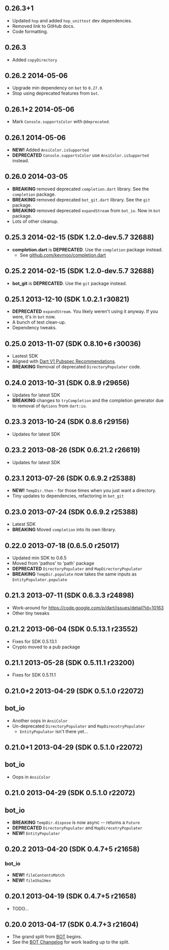## 0.26.3+1

* Updated `hop` and added `hop_unittest` dev dependencies.
* Removed link to GitHub docs.
* Code formatting.

## 0.26.3

* Added `copyDirectory`

## 0.26.2 2014-05-06

* Upgrade min dependency on `bot` to `0.27.0`.
* Stop using deprecated features from `bot`.

## 0.26.1+2 2014-05-06

* Mark `Console.supportsColor` with `@deprecated`.

## 0.26.1 2014-05-06

* **NEW!** Added `AnsiColor.isSupported`
* **DEPRECATED** `Console.supportsColor` use `AnsiColor.isSupported` instead.

## 0.26.0 2014-03-05

* **BREAKING** removed deprecated `completion.dart` library. See the `completion` package.
* **BREAKING** removed deprecated `bot_git.dart` library. See the `git` package.
* **BREAKING** removed deprecated `expandStream` from `bot_io`. Now in `bot` package.
* Lots of other cleanup.

## 0.25.3 2014-02-15 (SDK 1.2.0-dev.5.7 32688)

* **completion.dart** is **DEPRECATED**. Use the `completion` package instead.
    * See [github.com/kevmoo/completion.dart](https://github.com/kevmoo/completion.dart)

## 0.25.2 2014-02-15 (SDK 1.2.0-dev.5.7 32688)

* **bot_git** is **DEPRECATED**. Use the `git` package instead.

## 0.25.1 2013-12-10 (SDK 1.0.2.1 r30821)

* **DEPRECATED** `expandStream`. You likely weren't using it anyway. If you were, it's in `bot` now.
* A bunch of test clean-up.
* Dependency tweaks.

## 0.25.0 2013-11-07 (SDK 0.8.10+6 r30036)

* Lastest SDK
* Aligned with [Dart V1 Pubspec Recommendations](https://plus.google.com/+SethLadd/posts/9JQJVz78R97).
* **BREAKING** Removal of deprecated `DirectoryPopulater` code.

## 0.24.0 2013-10-31 (SDK 0.8.9 r29656)

* Updates for latest SDK
* **BREAKING** changes to `tryCompletion` and the completion generator due to removal of `Options` from `dart:io`.

## 0.23.3 2013-10-24 (SDK 0.8.6 r29156)

* Updates for latest SDK

## 0.23.2 2013-08-26 (SDK 0.6.21.2 r26619)

* Updates for latest SDK

## 0.23.1 2013-07-26 (SDK 0.6.9.2 r25388)

* **NEW!** `TempDir.then` - for those times when you just want a directory.
* Tiny updates to dependencies, refactoring in `bot_git`

## 0.23.0 2013-07-24 (SDK 0.6.9.2 r25388)

* Latest SDK
* **BREAKING** Moved `completion` into its own library.

## 0.22.0 2013-07-18 (0.6.5.0 r25017)

* Updated min SDK to 0.6.5
* Moved from 'pathos' to 'path' package
* **DEPRECATED** `DirectoryPopulater` and `MapDirectoryPopulater`
* **BREAKING** `TempDir.populate` now takes the same inputs as `EntityPopulater.populate`

## 0.21.3 2013-07-11 (SDK 0.6.3.3 r24898)

* Work-around for https://code.google.com/p/dart/issues/detail?id=10163
* Other tiny tweaks

## 0.21.2 2013-06-04 (SDK 0.5.13.1 r23552)

* Fixes for SDK 0.5.13.1
* Crypto moved to a pub package

## 0.21.1 2013-05-28 (SDK 0.5.11.1 r23200)

* Fixes for SDK 0.5.11.1

## 0.21.0+2 2013-04-29 (SDK 0.5.1.0 r22072)

## bot_io

* Another oops in `AnsiColor`
* Un-deprecated `DirectoryPopulater` and `MapDirecotryPopulater`
    * `EntityPopulator` isn't there yet...

## 0.21.0+1 2013-04-29 (SDK 0.5.1.0 r22072)

## bot_io

* Oops in `AnsiColor`

## 0.21.0 2013-04-29 (SDK 0.5.1.0 r22072)

## bot_io

* **BREAKING** `TempDir.dispose` is now async -- returns a `Future`
* **DEPRECATED** `DirectoryPopulater` and `MapDirecotryPopulater`
* **NEW!** `EntityPopulater`

## 0.20.2 2013-04-20 (SDK 0.4.7+5 r21658)

### bot_io

* __NEW!__ `fileContentsMatch`
* __NEW!__ `fileSha1Hex`

## 0.20.1 2013-04-19 (SDK 0.4.7+5 r21658)

* TODO...

## 0.20.0 2013-04-17 (SDK 0.4.7+3 r21604)

* The grand split from [BOT](https://github.com/kevmoo/bot.dart) begins.
* See the [BOT Changelog](https://github.com/kevmoo/bot.dart/blob/master/changelog.md) for work leading up to the split.
